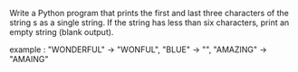 Write a Python program that prints the first and last three characters of the string s as a single string.
If the string has less than six characters, print an empty string (blank output).

example : "WONDERFUL" -> "WONFUL", "BLUE" -> "", "AMAZING" -> "AMAING"